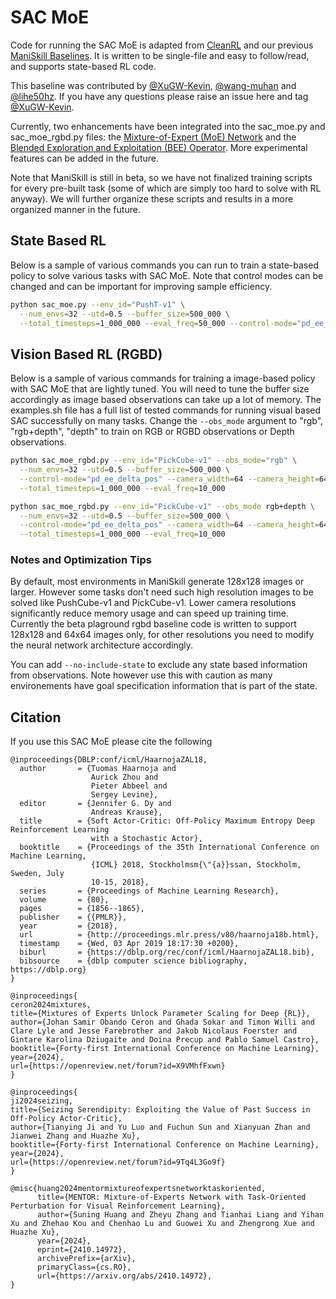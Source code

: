 # SAC MoE

Code for running the SAC MoE is adapted from [CleanRL](https://github.com/vwxyzjn/cleanrl/) and our previous [ManiSkill Baselines](https://github.com/tongzhoumu/ManiSkill_Baselines/). It is written to be single-file and easy to follow/read, and supports state-based RL code.

This baseline was contributed by [@XuGW-Kevin](https://github.com/XuGW-Kevin), [@wang-muhan](https://github.com/wang-muhan) and [@lihe50hz](https://github.com/lihe50hz). If you have any questions please raise an issue here and tag [@XuGW-Kevin](https://github.com/XuGW-Kevin).

Currently, two enhancements have been integrated into the sac_moe.py and sac_moe_rgbd.py files: the [Mixture-of-Expert (MoE) Network](https://arxiv.org/abs/2402.08609) and the [Blended Exploration and Exploitation (BEE) Operator](https://arxiv.org/abs/2306.02865). More experimental features can be added in the future.

Note that ManiSkill is still in beta, so we have not finalized training scripts for every pre-built task (some of which are simply too hard to solve with RL anyway). We will further organize these scripts and results in a more organized manner in the future.

## State Based RL

Below is a sample of various commands you can run to train a state-based policy to solve various tasks with SAC MoE. Note that control modes can be changed and can be important for improving sample efficiency.

```bash
python sac_moe.py --env_id="PushT-v1" \
  --num_envs=32 --utd=0.5 --buffer_size=500_000 \
  --total_timesteps=1_000_000 --eval_freq=50_000 --control-mode="pd_ee_delta_pos"
```

## Vision Based RL (RGBD)

Below is a sample of various commands for training a image-based policy with SAC MoE that are lightly tuned. You will need to tune the buffer size accordingly as image based observations can take up a lot of memory. The examples.sh file has a full list of tested commands for running visual based SAC successfully on many tasks. Change the `--obs_mode` argument to "rgb", "rgb+depth", "depth" to train on RGB or RGBD observations or Depth observations.

```bash
python sac_moe_rgbd.py --env_id="PickCube-v1" --obs_mode="rgb" \
  --num_envs=32 --utd=0.5 --buffer_size=500_000 \
  --control-mode="pd_ee_delta_pos" --camera_width=64 --camera_height=64 \
  --total_timesteps=1_000_000 --eval_freq=10_000

python sac_moe_rgbd.py --env_id="PickCube-v1" --obs_mode rgb+depth \
  --num_envs=32 --utd=0.5 --buffer_size=500_000 \
  --control-mode="pd_ee_delta_pos" --camera_width=64 --camera_height=64 \
  --total_timesteps=1_000_000 --eval_freq=10_000
```

### Notes and Optimization Tips

By default, most environments in ManiSkill generate 128x128 images or larger. However some tasks don't need such high resolution images to be solved like PushCube-v1 and PickCube-v1. Lower camera resolutions significantly reduce memory usage and can speed up training time. Currently the beta plaground rgbd baseline code is written to support 128x128 and 64x64 images only, for other resolutions you need to modify the neural network architecture accordingly.

You can add `--no-include-state` to exclude any state based information from observations. Note however use this with caution as many environements have goal specification information that is part of the state.

## Citation

If you use this SAC MoE please cite the following

```
@inproceedings{DBLP:conf/icml/HaarnojaZAL18,
  author       = {Tuomas Haarnoja and
                  Aurick Zhou and
                  Pieter Abbeel and
                  Sergey Levine},
  editor       = {Jennifer G. Dy and
                  Andreas Krause},
  title        = {Soft Actor-Critic: Off-Policy Maximum Entropy Deep Reinforcement Learning
                  with a Stochastic Actor},
  booktitle    = {Proceedings of the 35th International Conference on Machine Learning,
                  {ICML} 2018, Stockholmsm{\"{a}}ssan, Stockholm, Sweden, July
                  10-15, 2018},
  series       = {Proceedings of Machine Learning Research},
  volume       = {80},
  pages        = {1856--1865},
  publisher    = {{PMLR}},
  year         = {2018},
  url          = {http://proceedings.mlr.press/v80/haarnoja18b.html},
  timestamp    = {Wed, 03 Apr 2019 18:17:30 +0200},
  biburl       = {https://dblp.org/rec/conf/icml/HaarnojaZAL18.bib},
  bibsource    = {dblp computer science bibliography, https://dblp.org}
}

@inproceedings{
ceron2024mixtures,
title={Mixtures of Experts Unlock Parameter Scaling for Deep {RL}},
author={Johan Samir Obando Ceron and Ghada Sokar and Timon Willi and Clare Lyle and Jesse Farebrother and Jakob Nicolaus Foerster and Gintare Karolina Dziugaite and Doina Precup and Pablo Samuel Castro},
booktitle={Forty-first International Conference on Machine Learning},
year={2024},
url={https://openreview.net/forum?id=X9VMhfFxwn}
}

@inproceedings{
ji2024seizing,
title={Seizing Serendipity: Exploiting the Value of Past Success in Off-Policy Actor-Critic},
author={Tianying Ji and Yu Luo and Fuchun Sun and Xianyuan Zhan and Jianwei Zhang and Huazhe Xu},
booktitle={Forty-first International Conference on Machine Learning},
year={2024},
url={https://openreview.net/forum?id=9Tq4L3Go9f}
}

@misc{huang2024mentormixtureofexpertsnetworktaskoriented,
      title={MENTOR: Mixture-of-Experts Network with Task-Oriented Perturbation for Visual Reinforcement Learning}, 
      author={Suning Huang and Zheyu Zhang and Tianhai Liang and Yihan Xu and Zhehao Kou and Chenhao Lu and Guowei Xu and Zhengrong Xue and Huazhe Xu},
      year={2024},
      eprint={2410.14972},
      archivePrefix={arXiv},
      primaryClass={cs.RO},
      url={https://arxiv.org/abs/2410.14972}, 
}
```
